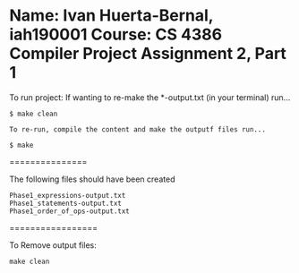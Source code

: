 Name: Ivan Huerta-Bernal, iah190001
Course: CS 4386
Compiler Project Assignment 2, Part 1
================

To run project:
	If wanting to re-make the *-output.txt (in your terminal) run...

	$ make clean
	
	To re-run, compile the content and make the outputf files run...

	$ make

===============

The following files should have been created
    
    Phase1_expressions-output.txt
    Phase1_statements-output.txt
    Phase1_order_of_ops-output.txt

=================

To Remove output files:

	make clean